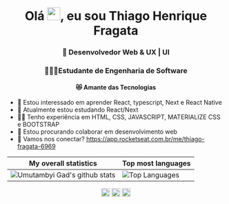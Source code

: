 <h1 align="center">Olá <img src="https://raw.githubusercontent.com/kaueMarques/kaueMarques/master/hi.gif" width="30px">, eu sou Thiago Henrique Fragata</h1>
<h3 align="center">🦄 Desenvolvedor Web & UX | UI</h3>
<h3 align="center">👨🏻‍🎓Estudante de Engenharia de Software</h3>
<h4 align="center">😻 Amante das Tecnologias</h4>

- 👀 Estou interessado em aprender React, typescript, Next e React Native
- 🌱 Atualmente estou estudando React/Next
- ✌🏼  Tenho experiência em HTML, CSS, JAVASCRIPT, MATERIALIZE CSS e BOOTSTRAP
- 💞️ Estou procurando colaborar em desenvolvimento web
- 🚀 Vamos nos conectar? https://app.rocketseat.com.br/me/thiago-fragata-6969

|My overall statistics|Top most languages |
|------------------|-------------|
|![Umutambyi Gad's github stats](https://github-readme-stats.vercel.app/api?username=ThiagoFragata&show_icons=true&hide_border=true&count_private=true&theme=tokyonight)|![Top Languages](https://github-readme-stats.vercel.app/api/top-langs/?username=ThiagoFragata&langs_count=10&count_private=true&hide_border=true&theme=tokyonight&layout=compact)|

<p align="center">
<a href="https://www.linkedin.com/in/thiago-henrique-fragata-2603b5207/" target="blank"><img align="center" src="https://cdn.jsdelivr.net/npm/simple-icons@3.0.1/icons/linkedin.svg" alt="thiagofragata" height="20" width="20" /></a>
<a href="https://www.facebook.com/tfragata" target="blank"><img align="center" src="https://cdn.jsdelivr.net/npm/simple-icons@3.0.1/icons/facebook.svg" alt="thiagofragata" height="20" width="20" /></a>
<a href="https://www.instagram.com/_thiagofragata/" target="blank"><img align="center" src="https://cdn.jsdelivr.net/npm/simple-icons@3.0.1/icons/instagram.svg" alt="thiagofragata" height="20" width="20" /></a>
</p>

<!---
ThiagoFragata/ThiagoFragata is a ✨ special ✨ repository because its `README.md` (this file) appears on your GitHub profile.
You can click the Preview link to take a look at your changes.
--->

